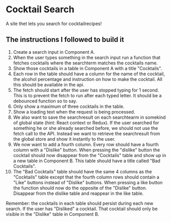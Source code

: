 # Cocktail Search

A site thet lets you search for cocktailrecipes!

## The instructions I followed to build it

1. Create a search input in Component A.
2. When the user types something in the search input run a function that fetches cocktails
   where the searchterm matches the cocktails name.
3. Show those cocktails in a table in Component A with a title "Cocktails".
4. Each row in the table should have a column for the name of the cocktail, the alcohol
   percentage and instruction on how to make the cocktail. All this should be available in the api.
5. The fetch should start after the user has stopped typing for 1 second. This is to
   prevent the fetch to run after each typed letter. It should be a debounced function so to say.
6. Only show a maximum of three cocktails in the table.
7. Show a loading text when the request is being processed.
8. We also want to save the searchresult on each searchtearm in somekind of global state
   (hint: React context or Redux).
   If the user searched for something he or she already searched before, we should not use the
   fetch call to the API. Instead we want to retrieve the searchresult from the global store and
   show it instantly to the user.
9. We now want to add a fourth column. Every row should have a fourth column with a "Dislike"
   button. When pressing the "dislike" button the cocktail should now disappear from the "Cocktails"
   table and show up in a new table in Component B. This table should have a title called "Bad Cocktails".
10. The "Bad Cocktails" table should have the same 4 columns as the "Cocktails" table except that
    the fourth column rows should contain a "Like" buttons instead of "Dislike" buttons.
    When pressing a like button the function should now do the opposite of the "Dislike" button.
    Disappear from the dislike table and reappear in the like table.

Remember: the cocktails in each table should persist during each new search. If the user has "Disliked"
a cocktail. That cocktail should only be visible in the "Dislike" table in Component B.
